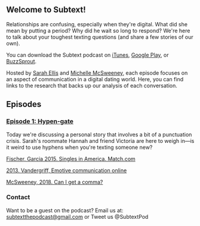 ## Welcome to Subtext!

Relationships are confusing, especially when they're digital. What did she mean by putting a period? Why did he wait so long to respond? We're here to talk about your toughest texting questions (and share a few stories of our own). 

You can download the Subtext podcast on [iTunes](https://itunes.apple.com/us/podcast/subtext/id1386242049?mt=2), [Google Play](https://play.google.com/music/listen?u=0#/ps/Iwbymy4vmrwpbxm3u3odpqr32xq), or [BuzzSprout](http://subtext.buzzsprout.com/). 

Hosted by [Sarah Ellis](https://sarahabbottellis.com/) and [Michelle McSweeney](http://michelleamcsweeney.com/), each episode focuses on an aspect of communication in a digital dating world. Here, you can find links to the research that backs up our analysis of each conversation.

## Episodes

### [Episode 1: Hypen-gate](https://www.buzzsprout.com/admin/episodes/704925-episode-1-hyphen-gate)

Today we're discussing a personal story that involves a bit of a punctuation crisis. Sarah's roommate Hannah and friend Victoria are here to weigh in—is it weird to use hyphens when you're texting someone new?


[Fischer, Garcia 2015. Singles in America. Match.com](https://www.singlesinamerica.com/2015/)

[2013. Vandergriff, Emotive communication online](https://www.sciencedirect.com/science/article/pii/S037821661300057X)

[McSweeney, 2018. Can I get a comma?](https://www.youtube.com/watch?v=yJN1-1x8neE&t=1389s)


### Contact

Want to be a guest on the podcast? Email us at: subtextthepodcast@gmail.com or Tweet us @SubtextPod

